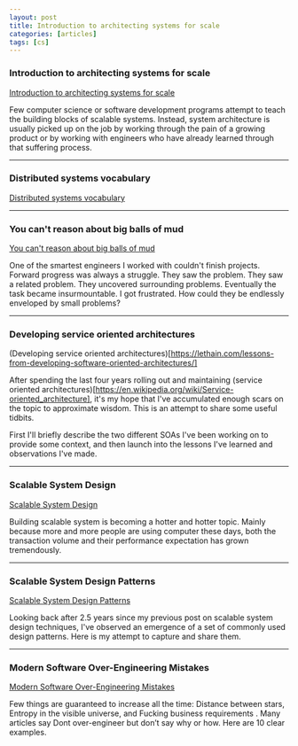 ```yaml
---
layout: post
title: Introduction to architecting systems for scale
categories: [articles]
tags: [cs]
---
```


<!--more-->

### Introduction to architecting systems for scale

[Introduction to architecting systems for scale](https://lethain.com/introduction-to-architecting-systems-for-scale/)

Few computer science or software development programs attempt to teach the building blocks of scalable systems. Instead, system architecture is usually picked up on the job by working through the pain of a growing product or by working with engineers who have already learned through that suffering process.

---

### Distributed systems vocabulary

[Distributed systems vocabulary](https://lethain.com/distributed-systems-vocabulary/)

---

### You can't reason about big balls of mud

[You can't reason about big balls of mud](https://lethain.com/reasoning-about-big-balls-of-mud/)

One of the smartest engineers I worked with couldn't finish projects. Forward progress was always a struggle. They saw the problem. They saw a related problem. They uncovered surrounding problems. Eventually the task became insurmountable. I got frustrated. How could they be endlessly enveloped by small problems?

--- 

### Developing service oriented architectures

(Developing service oriented architectures)[https://lethain.com/lessons-from-developing-software-oriented-architectures/]

After spending the last four years rolling out and maintaining (service oriented architectures)[https://en.wikipedia.org/wiki/Service-oriented_architecture], it's my hope that I've accumulated enough scars on the topic to approximate wisdom. This is an attempt to share some useful tidbits.

First I'll briefly describe the two different SOAs I've been working on to provide some context, and then launch into the lessons I've learned and observations I've made.

---

### Scalable System Design
[Scalable System Design](http://horicky.blogspot.com/2008/02/scalable-system-design.html)

Building scalable system is becoming a hotter and hotter topic. Mainly because more and more people are using computer these days, both the transaction volume and their performance expectation has grown tremendously.

---

### Scalable System Design Patterns
[Scalable System Design Patterns](http://horicky.blogspot.com/2010/10/scalable-system-design-patterns.html)

Looking back after 2.5 years since my previous post on scalable system design techniques, I've observed an emergence of a set of commonly used design patterns. Here is my attempt to capture and share them.

---

### Modern Software Over-Engineering Mistakes

[Modern Software Over-Engineering Mistakes](https://medium.com/@rdsubhas/10-modern-software-engineering-mistakes-bc67fbef4fc8#.da6dvzyne)

Few things are guaranteed to increase all the time: Distance between stars, Entropy in the visible universe, and Fucking business requirements . Many articles say Dont over-engineer but don’t say why or how. Here are 10 clear examples.